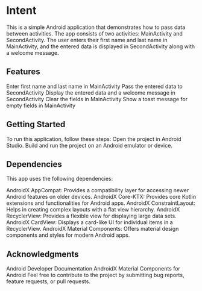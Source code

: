 # Intent
 
This is a simple Android application that demonstrates how to pass data between activities. The app consists of two activities: MainActivity and SecondActivity. The user enters their first name and last name in MainActivity, and the entered data is displayed in SecondActivity along with a welcome message.

## Features
Enter first name and last name in MainActivity
Pass the entered data to SecondActivity
Display the entered data and a welcome message in SecondActivity
Clear the fields in MainActivity
Show a toast message for empty fields in MainActivity


## Getting Started
To run this application, follow these steps:
Open the project in Android Studio.
Build and run the project on an Android emulator or device.

## Dependencies
This app uses the following dependencies:

AndroidX AppCompat: Provides a compatibility layer for accessing newer Android features on older devices.
AndroidX Core-KTX: Provides core Kotlin extensions and functionalities for Android apps.
AndroidX ConstraintLayout: Helps in creating complex layouts with a flat view hierarchy.
AndroidX RecyclerView: Provides a flexible view for displaying large data sets.
AndroidX CardView: Displays a card-like UI for individual items in a RecyclerView.
AndroidX Material Components: Offers material design components and styles for modern Android apps.

## Acknowledgments
Android Developer Documentation
AndroidX
Material Components for Android
Feel free to contribute to the project by submitting bug reports, feature requests, or pull requests.
